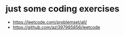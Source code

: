 # just some coding exercises

* https://leetcode.com/problemset/all/
* https://github.com/azl397985856/leetcode
